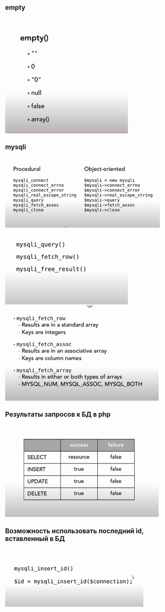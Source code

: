 ## empty

<img src="./img/empty.png" alt="drawing" width="400"/>

## mysqli

<img src="./img/85_mysqli.png" alt="drawing" width="700"/>

<img src="./img/87_mysqli.png" alt="drawing" width="400"/>

<img src="./img/88_mysqli.png" alt="drawing" width="500"/>

## Результаты запросов к БД в php

<img src="./img/89.0.png" alt="drawing" width="500"/>

## Возможность использовать последний id, вставленный в БД

<img src="./img/89.1.png" alt="drawing" width="450"/>


